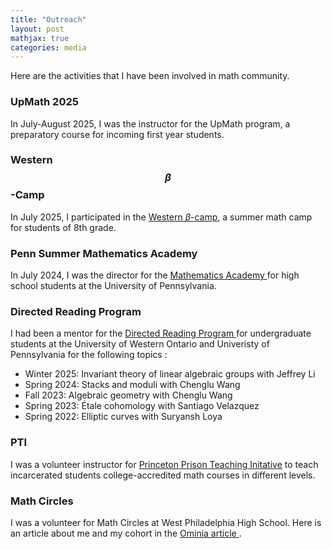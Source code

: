 ```yaml
---
title: "Outreach"
layout: post
mathjax: true
categories: media
---
```


Here are the activities that I have been involved in math community.

### UpMath 2025

In July-August 2025, I was the instructor for the UpMath program, a preparatory course for incoming first year students.

### Western $$\beta$$-Camp

In July 2025, I participated in the <a href = "https://www.math.uwo.ca/outreach/math_camp/index.html">Western $\beta$-camp</a>, a summer math camp for students of 8th grade.

### Penn Summer Mathematics Academy

In July 2024, I was the director for the <a href = "https://hs.sas.upenn.edu/summer-programs/academies/mathematics"> Mathematics Academy </a> for high school students at the University of Pennsylvania.

### Directed Reading Program

I had been a mentor for the <a href = "https://web.sas.upenn.edu/math-drp/"> Directed Reading Program </a> for undergraduate students at the University of Western Ontario and Univeristy of Pennsylvania for the following topics :

* Winter 2025: Invariant theory of linear algebraic groups with Jeffrey Li
* Spring 2024: Stacks and moduli with Chenglu Wang
* Fall 2023: Algebraic geometry with Chenglu Wang 
* Spring 2023: Étale cohomology with Santiago Velazquez 
* Spring 2022: Elliptic curves with Suryansh Loya 

### PTI
I was a volunteer instructor for <a href = "https://dof.princeton.edu/faculty-retiree-handbook/teaching-opportunities/prison-teaching-initiative">Princeton Prison Teaching Initative</a> to teach incarcerated students college-accredited math courses in different levels.  


### Math Circles

I was a volunteer for Math Circles at West Philadelphia High School. Here is an article about me and my cohort in the <a href= "https://omnia.sas.upenn.edu/story/getting-creative-to-communicate-science">Ominia article </a>.






